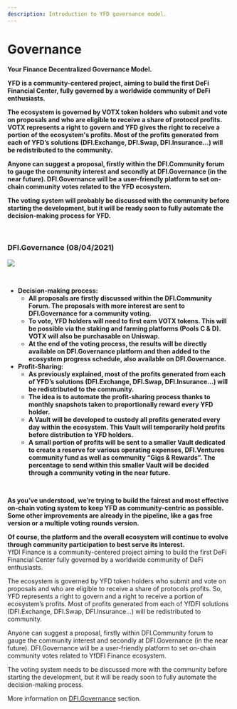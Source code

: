 ```yaml
---
description: Introduction to YFD governance model.
---
```


# Governance

**Your Finance Decentralized Governance Model.**

**YFD is a community-centered project, aiming to build the first DeFi Financial Center, fully governed by a worldwide community of DeFi enthusiasts.**

**‌The ecosystem is governed by VOTX  token holders who submit and vote on proposals and who are eligible to receive a share of protocol profits. VOTX represents a right to govern and YFD gives the right to receive a portion of the ecosystem's profits. Most of the profits generated from each of YFD’s solutions \(DFI.Exchange, DFI.Swap, DFI.Insurance…\) will be redistributed to the community.**

**Anyone can suggest a proposal, firstly within the DFI.Community forum to gauge the community interest and secondly at DFI.Governance \(in the near future\). DFI.Governance will be a user-friendly platform to set on-chain community votes related to the YFD ecosystem.**

**The voting system will probably be discussed with the community before starting the development, but it will be ready soon to fully automate the decision-making process for YFD.**

**‌**

### **DFI.Governance \(08/04/2021\)**

![](https://lh3.googleusercontent.com/90W8X88azzUl2S1XMwPZuda0wxKxGeRfKz2Q3o9dBmfulcR14sDj6OCmx6nhutusCuFzoNM5Eu5ktbylAD4w1__XAhuLZIF14JKWqg0AmJjuWD5NitZlBqkmWIJmKRLmz6YWqABa)

**‌**

* **Decision-making process:**
  * **All proposals are firstly discussed within the DFI.Community Forum. The proposals with more interest are sent to DFI.Governance for a community voting.**
  * **To vote, YFD holders will need to first earn VOTX tokens. This will be possible via the staking and farming platforms \(Pools C & D\). VOTX will also be purchasable on Uniswap.** 
  * **At the end of the voting process, the results will be directly available on DFI.Governance platform and then added to the ecosystem progress schedule, also available on DFI.Governance.**
* **Profit-Sharing:**
  * **As previously explained, most of the profits generated from each of YFD’s solutions \(DFI.Exchange, DFI.Swap, DFI.Insurance…\) will be redistributed to the community.**
  * **The idea is to automate the profit-sharing process thanks to monthly snapshots taken to proportionally reward every YFD holder.**
  * **A Vault will be developed to custody all profits generated every day within the ecosystem. This Vault will temporarily hold profits before distribution to YFD holders.**
  * **A small portion of profits will be sent to a smaller Vault dedicated to create a reserve for various operating expenses, DFI.Ventures community fund as well as community “Gigs & Rewards”. The percentage to send within this smaller Vault will be decided through a community voting in the near future.**

**‌**

**As you’ve understood, we’re trying to build the fairest and most effective on-chain voting system to keep YFD as community-centric as possible. Some other improvements are already in the pipeline, like a gas free version or a multiple voting rounds version.**

**‌Of course, the platform and the overall ecosystem will continue to evolve through community participation to best serve its interest.**  
YfDI Finance is a community-centered project aiming to build the first DeFi Financial Center fully governed by a worldwide community of DeFi enthusiasts.

The ecosystem is governed by YFD token holders who submit and vote on proposals and who are eligible to receive a share of protocols profits. So, YFD represents a right to govern and a right to receive a portion of ecosystem’s profits. Most of profits generated from each of YfDFI solutions \(DFI.Exchange, DFI.Swap, DFI.Insurance…\) will be redistributed to community. 

Anyone can suggest a proposal, firstly within DFI.Community forum to gauge the community interest and secondly at DFI.Governance \(in the near future\). DFI.Governance will be a user-friendly platform to set on-chain community votes related to YfDFI Finance ecosystem. 

The voting system needs to be discussed more with the community before starting the development, but it will be ready soon to fully automate the decision-making process.

More information on [DFI.Governance](../solutions/dfi.governance.md) section.

